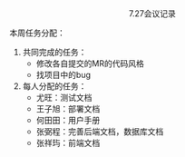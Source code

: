 <center>7.27会议记录</center>

本周任务分配：

1. 共同完成的任务：
   - 修改各自提交的MR的代码风格
   - 找项目中的bug
2. 每人分配的任务：
   - 尤旺：测试文档
   - 王子旭：部署文档
   - 何田田：用户手册
   - 张弼程：完善后端文档，数据库文档
   - 张祥玙：前端文档

